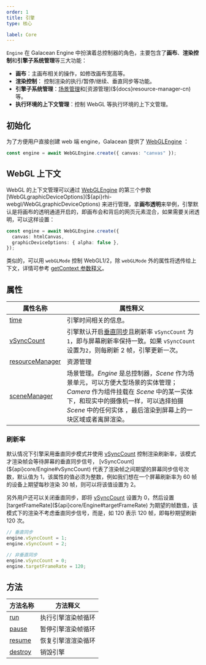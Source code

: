 ```yaml
---
order: 1
title: 引擎
type: 核心

label: Core
---
```


`Engine` 在 Galacean Engine 中扮演着总控制器的角色，主要包含了**画布**、**渲染控制**和**引擎子系统管理**等三大功能：

- **画布**：主画布相关的操作，如修改画布宽高等。
- **渲染控制**： 控制渲染的执行/暂停/继续、垂直同步等功能。
- **引擎子系统管理**：[场景管理](${docs}scene-cn)和[资源管理](${docs}resource-manager-cn)等。
- **执行环境的上下文管理**：控制 WebGL 等执行环境的上下文管理。

## 初始化

为了方便用户直接创建 web 端 engine，Galacean 提供了 [WebGLEngine](${api}rhi-webgl/WebGLEngine) ：

```typescript
const engine = await WebGLEngine.create({ canvas: "canvas" });
```

## WebGL 上下文

WebGL 的上下文管理可以通过 [WebGLEngine](${api}rhi-webgl/WebGLEngine) 的第三个参数 [WebGLgraphicDeviceOptions](${api}rhi-webgl/WebGLgraphicDeviceOptions) 来进行管理，拿**画布透明**来举例，引擎默认是将画布的透明通道开启的，即画布会和背后的网页元素混合，如果需要关闭透明，可以这样设置：

```typescript
const engine = await WebGLEngine.create({
  canvas: htmlCanvas,
  graphicDeviceOptions: { alpha: false },
});
```

类似的，可以用 `webGLMode` 控制 WebGL1/2，除 `webGLMode` 外的属性将透传给上下文，详情可参考 [getContext 参数释义](https://developer.mozilla.org/en-US/docs/Web/API/HTMLCanvasElement/getContext#parameters)。

## 属性

| 属性名称                                             | 属性释义                                                     |
| ---------------------------------------------------- | ------------------------------------------------------------ |
| [time](${api}core/Engine#time)                       | 引擎时间相关的信息。                                         |
| [vSyncCount](${api}core/Engine#vSyncCount)           | 引擎默认开启[垂直同步](https://baike.baidu.com/item/%E5%9E%82%E7%9B%B4%E5%90%8C%E6%AD%A5/7263524?fromtitle=V-Sync&fromid=691778)且刷新率 `vSyncCount`  为`1`，即与屏幕刷新率保持一致。如果 `vSyncCount` 设置为`2`，则每刷新 2 帧，引擎更新一次。 |
| [resourceManager](${api}core/Engine#resourceManager) | 资源管理                                                     |
| [sceneManager](${api}core/Engine#sceneManager)       | 场景管理。*Engine* 是总控制器，*Scene* 作为场景单元，可以方便大型场景的实体管理；*Camera* 作为组件挂载在 *Scene* 中的某一实体下，和现实中的摄像机一样，可以选择拍摄 *Scene* 中的任何实体 ，最后渲染到屏幕上的一块区域或者离屏渲染。 |

### 刷新率

默认情况下引擎采用垂直同步模式并使用 [vSyncCount](${api}core/Engine#vSyncCount) 控制渲染刷新率，该模式才渲染帧会等待屏幕的垂直同步信号， [vSyncCount](${api}core/Engine#vSyncCount) 代表了渲染帧之间期望的屏幕同步信号次数，默认值为 1，该属性的值必须为整数，例如我们想在一个屏幕刷新率为 60 帧的设备上期望每秒渲染 30 帧，则可以将该值设置为 2。

另外用户还可以关闭垂直同步，即将 [vSyncCount](${api}core/Engine#vSyncCount) 设置为 0，然后设置 [targetFrameRate](${api}core/Engine#targetFrameRate)  为期望的帧数值，该模式下的渲染不考虑垂直同步信号，而是，如 120 表示 120 帧，即每秒期望刷新 120 次。

```typescript
// 垂直同步
engine.vSyncCount = 1;
engine.vSyncCount = 2;

// 非垂直同步
engine.vSyncCount = 0;
engine.targetFrameRate = 120;
```

## 方法

| 方法名称                             | 方法释义           |
| ------------------------------------ | ------------------ |
| [run](${api}core/Engine#run)         | 执行引擎渲染帧循环 |
| [pause](${api}core/Engine#pause)     | 暂停引擎渲染帧循环 |
| [resume](${api}core/Engine#resume)   | 恢复引擎渲渲染循环 |
| [destroy](${api}core/Engine#destroy) | 销毁引擎           |